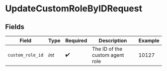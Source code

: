 # UpdateCustomRoleByIDRequest


## Fields

| Field                           | Type                            | Required                        | Description                     | Example                         |
| ------------------------------- | ------------------------------- | ------------------------------- | ------------------------------- | ------------------------------- |
| `custom_role_id`                | *int*                           | :heavy_check_mark:              | The ID of the custom agent role | 10127                           |